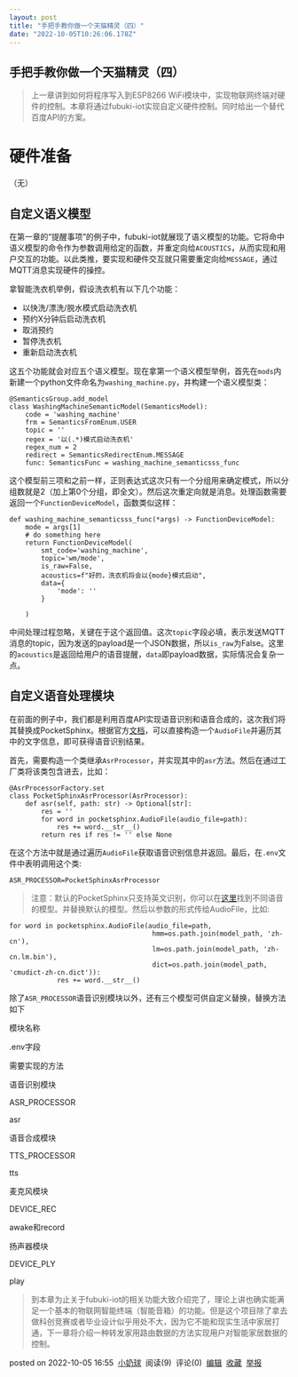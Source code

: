 ```yaml
---
layout: post
title: "手把手教你做一个天猫精灵（四）"
date: "2022-10-05T10:26:06.178Z"
---
```

手把手教你做一个天猫精灵（四）
---------------

> 上一章讲到如何将程序写入到ESP8266 WiFi模块中，实现物联网终端对硬件的控制。本章将通过fubuki-iot实现自定义硬件控制。同时给出一个替代百度API的方案。

硬件准备
====

（无）

自定义语义模型
-------

在第一章的“提醒事项”的例子中，fubuki-iot就展现了语义模型的功能。它将命中语义模型的命令作为参数调用给定的函数，并重定向给`ACOUSTICS`，从而实现和用户交互的功能。以此类推，要实现和硬件交互就只需要重定向给`MESSAGE`，通过MQTT消息实现硬件的操控。

拿智能洗衣机举例，假设洗衣机有以下几个功能：

*   以快洗/漂洗/脱水模式启动洗衣机
*   预约X分钟后启动洗衣机
*   取消预约
*   暂停洗衣机
*   重新启动洗衣机

这五个功能就会对应五个语义模型。现在拿第一个语义模型举例，首先在`mods`内新建一个python文件命名为`washing_machine.py`，并构建一个语义模型类：

    @SemanticsGroup.add_model
    class WashingMachineSemanticModel(SemanticsModel):
        code = 'washing_machine'
        frm = SemanticsFromEnum.USER
        topic = ''
        regex = '以(.*)模式启动洗衣机'
        regex_num = 2
        redirect = SemanticsRedirectEnum.MESSAGE
        func: SemanticsFunc = washing_machine_semanticsss_func
    

这个模型前三项和之前一样，正则表达式这次只有一个分组用来确定模式，所以分组数就是2（加上第0个分组，即全文）。然后这次重定向就是消息。处理函数需要返回一个`FunctionDeviceModel`，函数类似这样：

    def washing_machine_semanticsss_func(*args) -> FunctionDeviceModel:
        mode = args[1]
        # do something here
        return FunctionDeviceModel(
            smt_code='washing_machine',
            topic='wm/mode',
            is_raw=False,
            acoustics=f"好的，洗衣机将会以{mode}模式启动",
            data={
                'mode': ''
            }
    
        )
    

中间处理过程忽略，关键在于这个返回值。这次`topic`字段必填，表示发送MQTT消息的topic，因为发送的payload是一个JSON数据，所以`is_raw`为False。这里的`acoustics`是返回给用户的语音提醒，`data`即payload数据，实际情况会复杂一点。

自定义语音处理模块
---------

在前面的例子中，我们都是利用百度API实现语音识别和语音合成的，这次我们将其替换成PocketSphinx。根据官方[文档](https://pypi.org/project/pocketsphinx/)，可以直接构造一个`AudioFile`并遍历其中的文字信息，即可获得语音识别结果。

首先，需要构造一个类继承`AsrProcessor`，并实现其中的`asr`方法。然后在通过工厂类将该类包含进去，比如：

    @AsrProcessorFactory.set
    class PocketSphinxAsrProcessor(AsrProcessor):
        def asr(self, path: str) -> Optional[str]:
            res = ''
            for word in pocketsphinx.AudioFile(audio_file=path):
                res += word.__str__()
            return res if res != '' else None
    

在这个方法中就是通过遍历`AudioFile`获取语音识别信息并返回。最后，在`.env`文件中表明调用这个类:

    ASR_PROCESSOR=PocketSphinxAsrProcessor
    

> 注意：默认的PocketSphinx只支持英文识别，你可以在[这里](https://sourceforge.net/projects/cmusphinx/files/Acoustic%20and%20Language%20Models/)找到不同语音的模型。并替换默认的模型。然后以参数的形式传给AudioFile，比如:

    for word in pocketsphinx.AudioFile(audio_file=path,
                                        hmm=os.path.join(model_path, 'zh-cn'),
                                        lm=os.path.join(model_path, 'zh-cn.lm.bin'),
                                        dict=os.path.join(model_path, 'cmudict-zh-cn.dict')):
                res += word.__str__()
    

除了`ASR_PROCESSOR`语音识别模块以外，还有三个模型可供自定义替换，替换方法如下

模块名称

.env字段

需要实现的方法

语音识别模块

ASR\_PROCESSOR

asr

语音合成模块

TTS\_PROCESSOR

tts

麦克风模块

DEVICE\_REC

awake和record

扬声器模块

DEVICE\_PLY

play

> 到本章为止关于fubuki-iot的相关功能大致介绍完了，理论上讲也确实能满足一个基本的物联网智能终端（智能音箱）的功能。但是这个项目除了拿去做科创竞赛或者毕业设计似乎用处不大，因为它不能和现实生活中家居打通，下一章将介绍一种转发家用路由数据的方法实现用户对智能家居数据的控制。

posted on 2022-10-05 16:55  [小奶球](https://www.cnblogs.com/littlebutt/)  阅读(9)  评论(0)  [编辑](https://i.cnblogs.com/EditPosts.aspx?postid=16755857)  [收藏](javascript:void(0))  [举报](javascript:void(0))